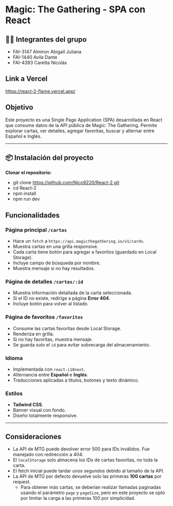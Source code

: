 # Magic: The Gathering - SPA con React

## 👨‍💻 Integrantes del grupo

- FAI-3147 Almiron Abigail Juliana
- FAI-1440 Avila Dante
- FAI-4393 Caretta Nicolás

## Link a Vercel

https://react-2-flame.vercel.app/

## Objetivo

Este proyecto es una Single Page Application (SPA) desarrollada en React que consume datos de la API pública de Magic: The Gathering. Permite explorar cartas, ver detalles, agregar favoritas, buscar y alternar entre Español e Inglés.

---

## 📦 Instalación del proyecto

**Clonar el repositorio:**

- git clone https://github.com/Nico9220/React-2.git
- cd React-2
- npm install
- npm run dev

## Funcionalidades

### Página principal `/cartas`

- Hace un `fetch` a `https://api.magicthegathering.io/v1/cards`.
- Muestra cartas en una grilla responsive.
- Cada carta tiene botón para agregar a favoritos (guardado en Local Storage).
- Incluye campo de búsqueda por nombre.
- Muestra mensaje si no hay resultados.

### Página de detalles `/cartas/:id`

- Muestra información detallada de la carta seleccionada.
- Si el ID no existe, redirige a página **Error 404**.
- Incluye botón para volver al listado.

### Página de favoritos `/favoritos`

- Consume las cartas favoritas desde Local Storage.
- Renderiza en grilla.
- Si no hay favoritas, muestra mensaje.
- Se guarda solo el `id` para evitar sobrecarga del almacenamiento.

### Idioma

- Implementada con `react-i18next`.
- Alternancia entre **Español** e **Inglés**.
- Traducciones aplicadas a títulos, botones y texto dinámico.

### Estilos

- **Tailwind CSS**.
- Banner visual con fondo.
- Diseño totalmente responsive.

---

## Consideraciones

- La API de MTG puede devolver error 500 para IDs inválidos. Fue manejado con redirección a 404.
- El `localStorage` solo almacena los IDs de cartas favoritas, no toda la carta.
- El fetch inicial puede tardar unos segundos debido al tamaño de la API.
- La API de MTG por defecto devuelve solo las primeras **100 cartas** por request.
  - Para obtener más cartas, se deberían realizar llamadas paginadas usando el parámetro `page` y `pageSize`, pero en este proyecto se optó por limitar la carga a las primeras 100 por simplicidad.

```

```
